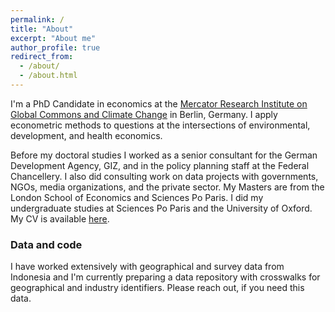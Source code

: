 ```yaml
---
permalink: /
title: "About"
excerpt: "About me"
author_profile: true
redirect_from: 
  - /about/
  - /about.html
---
```


I'm a PhD Candidate in economics at the [Mercator Research Institute on Global Commons and Climate Change](https://www.mcc-berlin.net/) in Berlin, Germany. I apply econometric methods to questions at the intersections of environmental, development, and health economics.

Before my doctoral studies I worked as a senior consultant for the German Development Agency, GIZ, and in the policy planning staff at the Federal Chancellery. I also did consulting work on data projects with governments, NGOs, media organizations, and the private sector. My Masters are from the London School of Economics and Sciences Po Paris. I did my undergraduate studies at Sciences Po Paris and the University of Oxford. My CV is available [here](https://smkraus.github.io/files/cv.pdf).

### Data and code
I have worked extensively with geographical and survey data from Indonesia and I'm currently preparing a data repository with crosswalks for geographical and industry identifiers. Please reach out, if you need this data.

